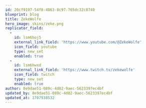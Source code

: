 ```yaml
---
id: 20cf9197-54f0-4063-8c97-765dc32c8740
blueprint: blog
title: ZekeWolfe
hero_image: skins/zeke.png
replicator_field:
  -
    id: lsm6hoj5
    external_link_field: 'https://www.youtube.com/@ZekeWolfe'
    icon_field: youtube
    type: new_set
    enabled: true
  -
    id: lsm6hwxd
    external_link_field: 'https://www.twitch.tv/zekewolfe'
    icon_field: twitch
    type: new_set
    enabled: true
author: 8e9dae51-089c-4d82-9aec-5623397ec4bf
updated_by: 8e9dae51-089c-4d82-9aec-5623397ec4bf
updated_at: 1707938532
---
```

